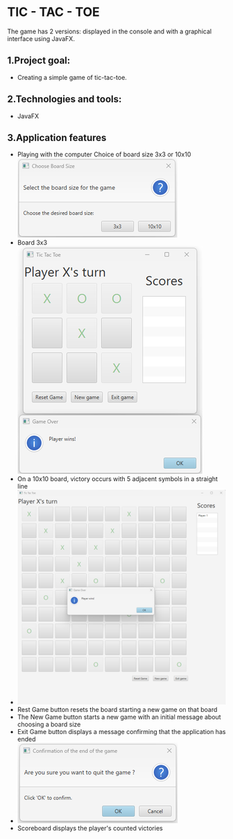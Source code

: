 # TIC - TAC - TOE
The game has 2 versions: displayed in the console and with a graphical interface using JavaFX.

## 1.Project goal:
 - Creating a simple game of tic-tac-toe.

## 2.Technologies and tools:
 - JavaFX

## 3.Application features
 - Playing with the computer
   Choice of board size 3x3 or 10x10
   ![BoardsChoose](./src/main/resources/templates/pictures/Start%20Game%201.png)
 - Board 3x3
   ![Board3x3](./src/main/resources/templates/pictures/Board%20%203x3%20Win.png)
 - On a 10x10 board, victory occurs with 5 adjacent symbols in a straight line
  - ![Board10x10](./src/main/resources/templates/pictures/Board%2010x10%20Win.png)
 - Rest Game button resets the board starting a new game on that board
 - The New Game button starts a new game with an initial message about choosing a board size
 - Exit Game button displays a message confirming that the application has ended
  - ![End Game](./src/main/resources/templates/pictures/End%20game%20chosse.png)
 - Scoreboard displays the player's counted victories


